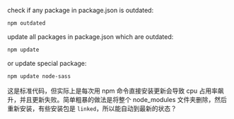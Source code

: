 check if any package in package.json is outdated: 

```bash
npm outdated
```

update all packages in package.json which are outdated:   

```bash
npm update
```

or update special package:   

```bash
npm update node-sass
```

这是标准代码，但实际上是每次用 npm 命令直接安装更新会导致 cpu 占用率飙升，并且更新失败。简单粗暴的做法是将整个 node_modules 文件夹删除，然后重新安装，有些安装包是 `linked`，所以能自动到最新的状态？
